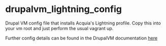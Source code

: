 # drupalvm_lightning_config

Drupal VM config file that installs Acquia's Lightning profile. Copy this into your vm root and just perform the usual 
vagrant up.

Further config details can be found in the DrupalVM documentation <a href="http://docs.drupalvm.com/en/latest/">here</a> 
